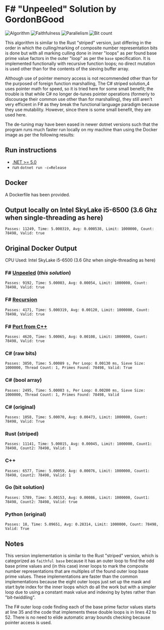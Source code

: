 # F# "Unpeeled" Solution by GordonBGood

![Algorithm](https://img.shields.io/badge/Algorithm-base-green)
![Faithfulness](https://img.shields.io/badge/Faithful-yes-green)
![Parallelism](https://img.shields.io/badge/Parallel-no-green)
![Bit count](https://img.shields.io/badge/Bits-1-green)

This algorithm is similar to the Rust "striped" version, just differing in the order in which the culling/marking of composite number representation bits is done but with all marking culling done in inner "loops" as per found base prime value factors in the outer "loop" as per the `base` specification.  It is implemented functionally with recursive function loops;  no direct mutation is used other than for the contents of the sieving buffer array.

Although use of pointer memory access is not recommended other than for the purposed of foreign function marshalling, The C# striped solution_4 uses pointer math for speed, so it is tried here for some small benefit; the trouble is that while C# no longer de-tunes pointer operations (formerly to discourage their common use other than for marshalling), they still aren't very efficient in F# as they break the functional language paradigm because they use mutability.  However, since there is some small benefit, they are used here.

The de-tuning may have been eased in newer dotnet versions such that the program runs much faster run locally on my machine than using the Docker image as per the following results:

## Run instructions
- [.NET >= 5.0](https://dotnet.microsoft.com/download/dotnet/5.0)
- run ```dotnet run -c=Release```

## Docker
A Dockerfile has been provided.

## Output locally on Intel SkyLake i5-6500 (3.6 Ghz when single-threading as here)
```
Passes: 11249, Time: 5.000319, Avg: 0.000538, Limit: 1000000, Count: 78498, Valid: true
```

## Original Docker Output

CPU Used:  Intel SkyLake i5-6500 (3.6 Ghz when single-threading as here)

### F# [Unpeeled](PrimeSieveFsharp_Unpeeling) (_this solution_)
```
Passes: 9192, Time: 5.00003, Avg: 0.00054, Limit: 1000000, Count: 78498, Valid: true
```

### F# [Recursion](PrimeSieveFsharp_Recursion)
```
Passes: 4171, Time: 5.000319, Avg: 0.00120, Limit: 1000000, Count: 78498, Valid: true
```

### F# [Port from C++](PrimeSieveFsharp_Port)
```
Passes: 4620, Time: 5.00065, Avg: 0.00108, Limit: 1000000, Count: 78498, Valid: true
```

### C# (raw bits)
```
Passes: 3850, Time: 5.00089 s, Per Loop: 0.00130 ms, Sieve Size: 1000000, Thread Count: 1, Primes Found: 78498, Valid: True
```

### C# (bool array)
```
Passes: 2495, Time: 5.00003 s, Per Loop: 0.00200 ms, Sieve Size: 1000000, Thread Count: 1, Primes Found: 78498, Valid
```

### C# (original)
```
Passes: 1058, Time: 5.00070, Avg: 0.00473, Limit: 1000000, Count: 78498, Valid: True
```

### Rust (striped)
```
Passes: 11141, Time: 5.00015, Avg: 0.00045, Limit: 1000000, Count1: 78498, Count2: 78498, Valid: 1
```

### C++
```
Passes: 6577, Time: 5.00059, Avg: 0.00076, Limit: 1000000, Count1: 78498, Count2: 78498, Valid: 1
```

### Go (bit solution)
```
Passes: 5789, Time: 5.00153, Avg: 0.00086, Limit: 1000000, Count1: 78498, Count2: 78498, Valid: true
```

### Python (original)
```
Passes: 18, Time: 5.09651, Avg: 0.28314, Limit: 1000000, Count: 78498, Valid: True
```
## Notes

This version implementation is similar to the Rust "striped" version, which is categorized as `faithful base` because it has an outer loop to find the odd base prime values and (in this case) inner loops to mark the composite number representations that are multiples of the found outer loop base prime values.  These implementations are faster than the common implementations because the eight outer loops just set up the mask and start byte index for the inner loops which do all the work but with a simpler loop due to using a constant mask value and indexing by bytes rather than "bit-twiddling".

The F# outer loop code finding each of the base prime factor values starts at line 35 and the code that implements these double loops is in lines 42 to 52.  There is no need to elide automatic array bounds checking because pointer access is used.
